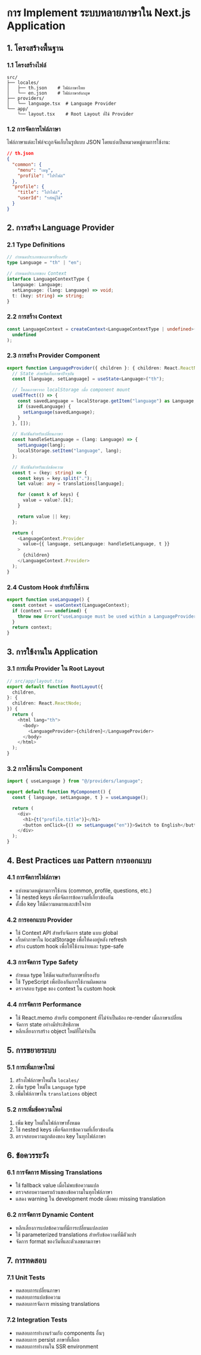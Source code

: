 # การ Implement ระบบหลายภาษาใน Next.js Application

## 1. โครงสร้างพื้นฐาน

### 1.1 โครงสร้างไฟล์

```
src/
├── locales/
│   ├── th.json    # ไฟล์ภาษาไทย
│   └── en.json    # ไฟล์ภาษาอังกฤษ
├── providers/
│   └── language.tsx  # Language Provider
└── app/
    └── layout.tsx    # Root Layout ที่ใช้ Provider
```

### 1.2 การจัดการไฟล์ภาษา

ไฟล์ภาษาแต่ละไฟล์จะถูกจัดเก็บในรูปแบบ JSON โดยแบ่งเป็นหมวดหมู่ตามการใช้งาน:

```json
// th.json
{
  "common": {
    "menu": "เมนู",
    "profile": "โปรไฟล์"
  },
  "profile": {
    "title": "โปรไฟล์",
    "userId": "รหัสผู้ใช้"
  }
}
```

## 2. การสร้าง Language Provider

### 2.1 Type Definitions

```typescript
// กำหนดประเภทของภาษาที่รองรับ
type Language = "th" | "en";

// กำหนดประเภทของ Context
interface LanguageContextType {
  language: Language;
  setLanguage: (lang: Language) => void;
  t: (key: string) => string;
}
```

### 2.2 การสร้าง Context

```typescript
const LanguageContext = createContext<LanguageContextType | undefined>(
  undefined
);
```

### 2.3 การสร้าง Provider Component

```typescript
export function LanguageProvider({ children }: { children: React.ReactNode }) {
  // State สำหรับเก็บภาษาปัจจุบัน
  const [language, setLanguage] = useState<Language>("th");

  // โหลดภาษาจาก localStorage เมื่อ component mount
  useEffect(() => {
    const savedLanguage = localStorage.getItem("language") as Language;
    if (savedLanguage) {
      setLanguage(savedLanguage);
    }
  }, []);

  // ฟังก์ชันสำหรับเปลี่ยนภาษา
  const handleSetLanguage = (lang: Language) => {
    setLanguage(lang);
    localStorage.setItem("language", lang);
  };

  // ฟังก์ชันสำหรับแปลข้อความ
  const t = (key: string) => {
    const keys = key.split(".");
    let value: any = translations[language];

    for (const k of keys) {
      value = value?.[k];
    }

    return value || key;
  };

  return (
    <LanguageContext.Provider
      value={{ language, setLanguage: handleSetLanguage, t }}
    >
      {children}
    </LanguageContext.Provider>
  );
}
```

### 2.4 Custom Hook สำหรับใช้งาน

```typescript
export function useLanguage() {
  const context = useContext(LanguageContext);
  if (context === undefined) {
    throw new Error("useLanguage must be used within a LanguageProvider");
  }
  return context;
}
```

## 3. การใช้งานใน Application

### 3.1 การเพิ่ม Provider ใน Root Layout

```typescript
// src/app/layout.tsx
export default function RootLayout({
  children,
}: {
  children: React.ReactNode;
}) {
  return (
    <html lang="th">
      <body>
        <LanguageProvider>{children}</LanguageProvider>
      </body>
    </html>
  );
}
```

### 3.2 การใช้งานใน Component

```typescript
import { useLanguage } from "@/providers/language";

export default function MyComponent() {
  const { language, setLanguage, t } = useLanguage();

  return (
    <div>
      <h1>{t("profile.title")}</h1>
      <button onClick={() => setLanguage("en")}>Switch to English</button>
    </div>
  );
}
```

## 4. Best Practices และ Pattern การออกแบบ

### 4.1 การจัดการไฟล์ภาษา

- แบ่งหมวดหมู่ตามการใช้งาน (common, profile, questions, etc.)
- ใช้ nested keys เพื่อจัดการข้อความที่เกี่ยวข้องกัน
- ตั้งชื่อ key ให้มีความหมายและเข้าใจง่าย

### 4.2 การออกแบบ Provider

- ใช้ Context API สำหรับจัดการ state แบบ global
- เก็บค่าภาษาใน localStorage เพื่อให้คงอยู่หลัง refresh
- สร้าง custom hook เพื่อให้ใช้งานง่ายและ type-safe

### 4.3 การจัดการ Type Safety

- กำหนด type ให้ชัดเจนสำหรับภาษาที่รองรับ
- ใช้ TypeScript เพื่อป้องกันการใช้งานผิดพลาด
- ตรวจสอบ type ของ context ใน custom hook

### 4.4 การจัดการ Performance

- ใช้ React.memo สำหรับ component ที่ไม่จำเป็นต้อง re-render เมื่อภาษาเปลี่ยน
- จัดการ state อย่างมีประสิทธิภาพ
- หลีกเลี่ยงการสร้าง object ใหม่ที่ไม่จำเป็น

## 5. การขยายระบบ

### 5.1 การเพิ่มภาษาใหม่

1. สร้างไฟล์ภาษาใหม่ใน `locales/`
2. เพิ่ม type ใหม่ใน `Language` type
3. เพิ่มไฟล์ภาษาใน `translations` object

### 5.2 การเพิ่มข้อความใหม่

1. เพิ่ม key ใหม่ในไฟล์ภาษาทั้งหมด
2. ใช้ nested keys เพื่อจัดการข้อความที่เกี่ยวข้องกัน
3. ตรวจสอบความถูกต้องของ key ในทุกไฟล์ภาษา

## 6. ข้อควรระวัง

### 6.1 การจัดการ Missing Translations

- ใช้ fallback value เมื่อไม่พบข้อความแปล
- ตรวจสอบความครบถ้วนของข้อความในทุกไฟล์ภาษา
- แสดง warning ใน development mode เมื่อพบ missing translation

### 6.2 การจัดการ Dynamic Content

- หลีกเลี่ยงการแปลข้อความที่มีการเปลี่ยนแปลงบ่อย
- ใช้ parameterized translations สำหรับข้อความที่มีตัวแปร
- จัดการ format ของวันที่และตัวเลขตามภาษา

## 7. การทดสอบ

### 7.1 Unit Tests

- ทดสอบการเปลี่ยนภาษา
- ทดสอบการแปลข้อความ
- ทดสอบการจัดการ missing translations

### 7.2 Integration Tests

- ทดสอบการทำงานร่วมกับ components อื่นๆ
- ทดสอบการ persist ภาษาที่เลือก
- ทดสอบการทำงานใน SSR environment
